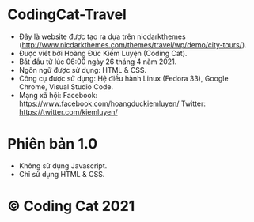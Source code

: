 # CodingCat-Travel
- Đây là website được tạo ra dựa trên nicdarkthemes (http://www.nicdarkthemes.com/themes/travel/wp/demo/city-tours/).
- Được viết bởi Hoàng Đức Kiếm Luyện (Coding Cat).
- Bắt đầu từ lúc 06:00 ngày 26 tháng 4 năm 2021.
- Ngôn ngữ được sử dụng: HTML & CSS.
- Công cụ được sử dụng: Hệ điều hành Linux (Fedora 33), Google Chrome, Visual Studio Code.
- Mạng xã hội:
    Facebook: https://www.facebook.com/hoangduckiemluyen/
    Twitter: https://twitter.com/kiemluyen/

# Phiên bản 1.0
- Không sử dụng Javascript.
- Chỉ sử dụng HTML & CSS.

# © Coding Cat 2021
